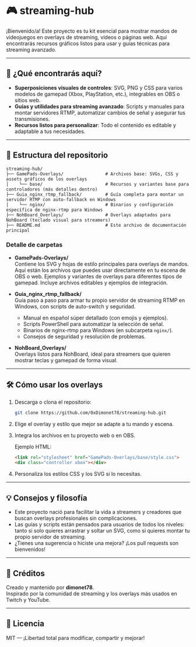 # 🎮 streaming-hub

¡Bienvenido/a! Este proyecto es tu kit esencial para mostrar mandos de videojuegos en overlays de streaming, videos o páginas web. Aquí encontrarás recursos gráficos listos para usar y guías técnicas para streaming avanzado.

---

## 🚀 ¿Qué encontrarás aquí?

- **Superposiciones visuales de controles**: SVG, PNG y CSS para varios modelos de gamepad (Xbox, PlayStation, etc.), integrables en OBS o sitios web.
- **Guías y utilidades para streaming avanzado**: Scripts y manuales para montar servidores RTMP, automatizar cambios de señal y asegurar tus transmisiones.
- **Recursos listos para personalizar**: Todo el contenido es editable y adaptable a tus necesidades.

---

## 📁 Estructura del repositorio

```
streaming-hub/
├── GamePads-Overlays/                # Archivos base: SVGs, CSS y assets gráficos de los overlays
│    └── base/                        # Recursos y variantes base para controladores (más detalles dentro)
├── Guia_nginx_rtmp_fallback/         # Guía completa para montar un servidor RTMP con auto-fallback en Windows
│    └── nginx/                       # Binarios y configuración específica de nginx-rtmp para Windows
├── NohBoard_Overlays/                # Overlays adaptados para NohBoard (teclado visual para streamers)
├── README.md                         # Este archivo de documentación principal
```

### Detalle de carpetas

- **GamePads-Overlays/**  
  Contiene los SVG y hojas de estilo principales para overlays de mandos. Aquí están los archivos que puedes usar directamente en tu escena de OBS o web.
  Ejemplos y variantes de overlays para diferentes tipos de gamepad. Incluye archivos editables y ejemplos de integración.

- **Guia_nginx_rtmp_fallback/**  
  Guía paso a paso para armar tu propio servidor de streaming RTMP en Windows, con scripts de auto-switch y seguridad.
  - Manual en español súper detallado (con emojis y ejemplos).
  - Scripts PowerShell para automatizar la selección de señal.
  - Binarios de nginx-rtmp para Windows (en subcarpeta `nginx/`).
  - Consejos de seguridad y resolución de problemas.

- **NohBoard_Overlays/**  
  Overlays listos para NohBoard, ideal para streamers que quieren mostrar teclas y gamepad de forma visual.

---

## 🛠️ Cómo usar los overlays

1. Descarga o clona el repositorio:
   ```bash
   git clone https://github.com/0xDimonet78/streaming-hub.git
   ```
2. Elige el overlay y estilo que mejor se adapte a tu mando y escena.
3. Integra los archivos en tu proyecto web o en OBS.

   Ejemplo HTML:
   ```html
   <link rel="stylesheet" href="GamePads-Overlays/base/style.css">
   <div class="controller xbox"></div>
   ```

4. Personaliza los estilos CSS y los SVG si lo necesitas.

---

## 💡 Consejos y filosofía

- Este proyecto nació para facilitar la vida a streamers y creadores que buscan overlays profesionales sin complicaciones.
- Las guías y scripts están pensados para usuarios de todos los niveles: tanto si solo quieres arrastrar y soltar un SVG, como si quieres montar tu propio servidor de streaming.
- ¿Tienes una sugerencia o hiciste una mejora? ¡Los pull requests son bienvenidos!

---

## 👤 Créditos

Creado y mantenido por **dimonet78**.  
Inspirado por la comunidad de streaming y los overlays más usados en Twitch y YouTube.

---

## 📄 Licencia

MIT — ¡Libertad total para modificar, compartir y mejorar!
